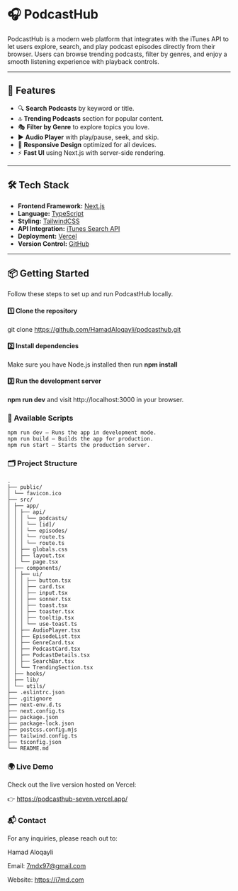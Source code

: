 # 🎧 PodcastHub

PodcastHub is a modern web platform that integrates with the iTunes API to let users explore, search, and play podcast episodes directly from their browser. Users can browse trending podcasts, filter by genres, and enjoy a smooth listening experience with playback controls.

---

## 🚀 Features

- 🔍 **Search Podcasts** by keyword or title.
- 🔝 **Trending Podcasts** section for popular content.
- 🎭 **Filter by Genre** to explore topics you love.
- ▶️ **Audio Player** with play/pause, seek, and skip.
- 📱 **Responsive Design** optimized for all devices.
- ⚡ **Fast UI** using Next.js with server-side rendering.

---

## 🛠️ Tech Stack

- **Frontend Framework:** [Next.js](https://nextjs.org/)
- **Language:** [TypeScript](https://www.typescriptlang.org/)
- **Styling:** [TailwindCSS](https://tailwindcss.com/)
- **API Integration:** [iTunes Search API](https://developer.apple.com/library/archive/documentation/AudioVideo/Conceptual/iTuneSearchAPI/)
- **Deployment:** [Vercel](https://vercel.com/)
- **Version Control:** [GitHub](https://github.com/)

---

## 📦 Getting Started

Follow these steps to set up and run PodcastHub locally.

#### 1️⃣ Clone the repository

git clone https://github.com/HamadAloqayli/podcasthub.git

#### 2️⃣ Install dependencies

Make sure you have Node.js installed then run **npm install**

#### 3️⃣ Run the development server

**npm run dev** and visit http://localhost:3000 in your browser.

### 🧪 Available Scripts

```
npm run dev – Runs the app in development mode.
npm run build – Builds the app for production.
npm run start – Starts the production server.
```

### 🗂️ Project Structure

```
.
├── public/
│ └── favicon.ico
├── src/
│ ├── app/
│ │ ├── api/
│ │ │ └── podcasts/
│ │ │ └── [id]/
│ │ │ └── episodes/
│ │ │ └── route.ts
│ │ │ └── route.ts
│ │ ├── globals.css
│ │ ├── layout.tsx
│ │ └── page.tsx
│ ├── components/
│ │ ├── ui/
│ │ │ ├── button.tsx
│ │ │ ├── card.tsx
│ │ │ ├── input.tsx
│ │ │ ├── sonner.tsx
│ │ │ ├── toast.tsx
│ │ │ ├── toaster.tsx
│ │ │ ├── tooltip.tsx
│ │ │ └── use-toast.ts
│ │ ├── AudioPlayer.tsx
│ │ ├── EpisodeList.tsx
│ │ ├── GenreCard.tsx
│ │ ├── PodcastCard.tsx
│ │ ├── PodcastDetails.tsx
│ │ ├── SearchBar.tsx
│ │ └── TrendingSection.tsx
│ ├── hooks/
│ ├── lib/
│ └── utils/
├── .eslintrc.json
├── .gitignore
├── next-env.d.ts
├── next.config.ts
├── package.json
├── package-lock.json
├── postcss.config.mjs
├── tailwind.config.ts
├── tsconfig.json
└── README.md
```

### 🌍 Live Demo

Check out the live version hosted on Vercel:

👉 https://podcasthub-seven.vercel.app/

### 📬 Contact

For any inquiries, please reach out to:

Hamad Aloqayli

Email: 7mdx97@gmail.com

Website: https://i7md.com
